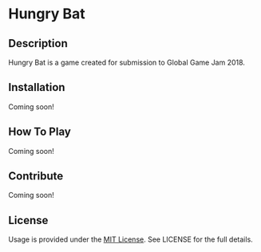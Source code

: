 # Hungry Bat

## Description

Hungry Bat is a game created for submission to Global Game Jam 2018. 

## Installation

Coming soon!

## How To Play

Coming soon!

## Contribute

Coming soon!

## License 

Usage is provided under the [MIT License](http://http//opensource.org/licenses/mit-license.php). See LICENSE for the full details.
